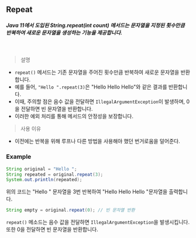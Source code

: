 ## Repeat
##### Java 11에서 도입된 String.repeat(int count) 메서드는 문자열을 지정된 횟수만큼 반복하여 새로운 문자열을 생성하는 기능을 제공합니다.
<br>

> 설명
- `repeat()` 메서드는 기존 문자열을 주어진 횟수만큼 반복하여 새로운 문자열을 반환합니다.
- 예를 들어, `"Hello ".repeat(3)`은 "Hello Hello Hello"와 같은 결과를 반환합니다.
- 이때, 주의할 점은 음수 값을 전달하면 `IllegalArgumentException`이 발생하며, 0을 전달하면 빈 문자열을 반환합니다.
- 이러한 예외 처리를 통해 메서드의 안정성을 보장합니다.

> 사용 이유
- 이전에는 반복을 위해 루프나 다른 방법을 사용해야 했던 번거로움을 덜어준다.

### Example
```java
String original = "Hello ";
String repeated = original.repeat(3);
System.out.println(repeated);
```
위의 코드는 "Hello " 문자열을 3번 반복하여 "Hello Hello Hello "문자열을 출력합니다.

```java
String empty = original.repeat(0); // 빈 문자열 반환
```
`repeat()` 메소드는 음수 값을 전달하면 `IllegalArgumentException`을 발생시킵니다. 또한 0을 전달하면 빈 문자열을 반환합니다.
